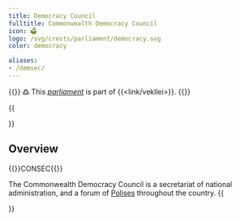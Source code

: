 ```yaml
---
title: Democracy Council
fulltitle: Commonwealth Democracy Council
icon: 🗳️
logo: /svg/crests/parliament/democracy.svg
color: democracy

aliases:
- /demsec/
---
```

{{<note>}}
߷ This *[parliament](/parliaments/)* is part of {{<link/vekllei>}}.
{{</note>}}

{{<section>}}
## Overview
{{<boxtag teal>}}CONSEC{{</boxtag>}}

The Commonwealth Democracy Council is a secretariat of national administration, and a forum of [Polises](/polis/) throughout the country.
{{</section>}}